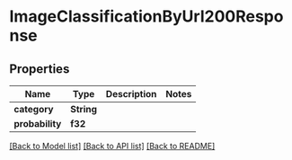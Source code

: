 # ImageClassificationByUrl200Response

## Properties

Name | Type | Description | Notes
------------ | ------------- | ------------- | -------------
**category** | **String** |  | 
**probability** | **f32** |  | 

[[Back to Model list]](../README.md#documentation-for-models) [[Back to API list]](../README.md#documentation-for-api-endpoints) [[Back to README]](../README.md)


